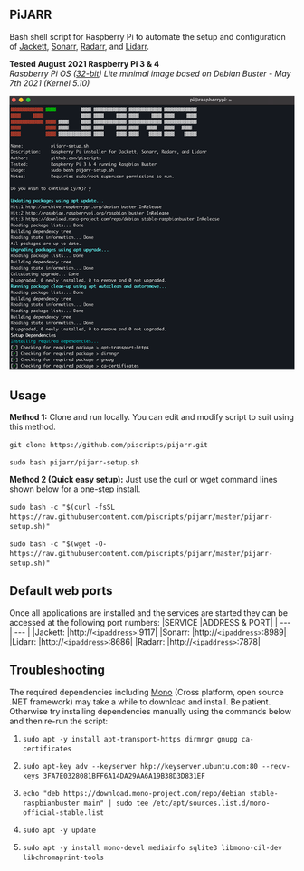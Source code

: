 ## PiJARR
Bash shell script for Raspberry Pi to automate the setup and configuration of [Jackett](https://github.com/Jackett/Jackett), [Sonarr](https://github.com/Sonarr/Sonarr), [Radarr](https://github.com/Radarr/Radarr), and [Lidarr](https://github.com/Lidarr/Lidarr).

**Tested August 2021 Raspberry Pi 3 & 4**  
*Raspberry Pi OS ([32-bit](https://www.raspberrypi.org/software/operating-systems/#raspberry-pi-os-32-bit)) Lite minimal image based on Debian Buster - May 7th 2021 (Kernel 5.10)*

![PiJARR Terminal Screenshot](/terminal.png)

## Usage
**Method 1:** Clone and run locally. You can edit and modify script to suit using this method.

`git clone https://github.com/piscripts/pijarr.git`

`sudo bash pijarr/pijarr-setup.sh`

**Method 2 (Quick easy setup):** Just use the curl or wget command lines shown below for a one-step install.

`sudo bash -c "$(curl -fsSL https://raw.githubusercontent.com/piscripts/pijarr/master/pijarr-setup.sh)"`

`sudo bash -c "$(wget -O- https://raw.githubusercontent.com/piscripts/pijarr/master/pijarr-setup.sh)"`

## Default web ports
Once all applications are installed and the services are started they can be accessed at the following port numbers:
|SERVICE |ADDRESS & PORT|
| --- | --- |
|Jackett: |http://`<ipaddress>`:9117|
|Sonarr: |http://`<ipaddress>`:8989|
|Lidarr: |http://`<ipaddress>`:8686|
|Radarr: |http://`<ipaddress>`:7878|

## Troubleshooting
The required dependencies including [Mono](https://github.com/mono/mono) (Cross platform, open source .NET framework) may take a while to download and install. Be patient.
Otherwise try installing dependencies manually using the commands below and then re-run the script:

1. `sudo apt -y install apt-transport-https dirmngr gnupg ca-certificates`

2. `sudo apt-key adv --keyserver hkp://keyserver.ubuntu.com:80 --recv-keys 3FA7E0328081BFF6A14DA29AA6A19B38D3D831EF`

3. `echo "deb https://download.mono-project.com/repo/debian stable-raspbianbuster main" | sudo tee /etc/apt/sources.list.d/mono-official-stable.list`

4. `sudo apt -y update`

5. `sudo apt -y install mono-devel mediainfo sqlite3 libmono-cil-dev libchromaprint-tools`



